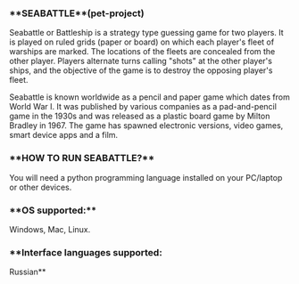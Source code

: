 <h3>**SEABATTLE**(pet-project)</h3>

Seabattle or Battleship is a strategy type guessing game for two players. It is played on ruled grids (paper or board) on which each player's fleet of warships are marked. The locations of the fleets are concealed from the other player. Players alternate turns calling "shots" at the other player's ships, and the objective of the game is to destroy the opposing player's fleet.

Seabattle is known worldwide as a pencil and paper game which dates from World War I. It was published by various companies as a pad-and-pencil game in the 1930s and was released as a plastic board game by Milton Bradley in 1967. The game has spawned electronic versions, video games, smart device apps and a film.

<h3>**HOW TO RUN SEABATTLE?**</h3>
You will need a python programming language installed on your PC/laptop or other devices.

<h3>**OS supported:**</h3>
Windows, Mac, Linux.

<h3>**Interface languages supported:</h3> Russian**
